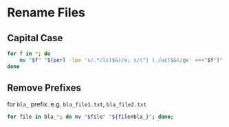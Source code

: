 # Rename Files

## Capital Case
```bash
for f in *; do 
    mv "$f" "$(perl -lpe 's/.*/lc($&)/e; s/(^| )./uc($&)/ge' <<<"$f")"
done
```

## Remove Prefixes
for `bla_` prefix. e.g. `bla_file1.txt`, `bla_file2.txt`
```bash
for file in bla_*; do mv "$file" "${file#bla_}"; done;
```